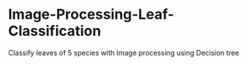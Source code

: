 # Image-Processing-Leaf-Classification
Classify leaves of 5 species with Image processing using Decision tree
